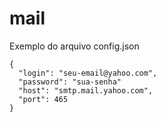 # mail

Exemplo do arquivo config.json 
```
{
  "login": "seu-email@yahoo.com",
  "password": "sua-senha"
  "host": "smtp.mail.yahoo.com",
  "port": 465
}
```